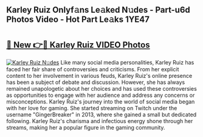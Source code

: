 ## Karley Ruiz Onlyf𝚊ns Le𝚊ked N𝚞des - Part-u6d Photos Video - Hot Part Le𝚊ks 1YE47

# <h2><a href="http://ab24666.deff.icu/?id=Karley+Ruiz">🔗 New 👉🔴 Karley Ruiz VIDEO Photos</a></h2>

[![Karley Ruiz N𝚞des](https://i.imgur.com/rIISA9y.gif)](http://ab24666.deff.icu/?id=Karley+Ruiz)
Like many social media personalities, Karley Ruiz has faced her fair share of controversies and criticisms. From her explicit content to her involvement in various feuds, Karley Ruiz's online presence has been a subject of debate and discussion. However, she has always remained unapologetic about her choices and has used these controversies as opportunities to engage with her audience and address any concerns or misconceptions. Karley Ruiz's journey into the world of social media began with her love for gaming. She started streaming on Twitch under the username "GingerBreaker" in 2013, where she gained a small but dedicated following. Karley Ruiz's charisma and infectious energy shone through her streams, making her a popular figure in the gaming community.
